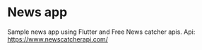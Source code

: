 
#  News app 

Sample news app using Flutter and Free News catcher apis.
Api: https://www.newscatcherapi.com/

